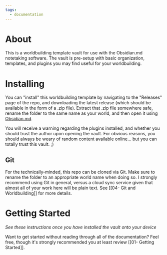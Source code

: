 ```yaml
---
tags:
  - documentation
---
```

# About

This is a worldbuilding template vault for use with the Obsidian.md notetaking software. The vault is pre-setup with basic organization, templates, and plugins you may find useful for your worldbuilding.

# Installing

You can "install" this worldbuilding template by navigating to the "Releases" page of the repo, and downloading the latest release (which should be available in the form of a .zip file). Extract that .zip file somewhere safe, rename the folder to the same name as your world, and then open it using [Obsidian.md](https://obsidian.md/). 

You will receive a warning regarding the plugins installed, and whether you should trust the author upon opening the vault. For obvious reasons, you should always be weary of random content available online... but you can totally trust this vault. ;)

## Git

For the technically-minded, this repo can be cloned via Git. Make sure to rename the folder to an appropriate world name when doing so. I strongly recommend using Git in general, versus a cloud sync service given that almost all of your work here will be plain text. See [[04- Git and Worldbuilding]] for more details.

# Getting Started

*See these instructions once you have installed the vault onto your device*

Want to get started without reading through all of the documentation? Feel free, though it's strongly recommended you at least review [[01- Getting Started]].






